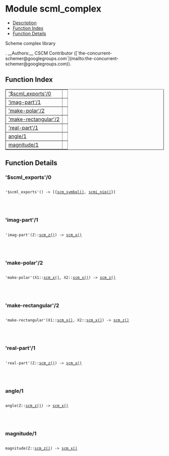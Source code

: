 

# Module scml_complex #
* [Description](#description)
* [Function Index](#index)
* [Function Details](#functions)


<p>Scheme complex library</p>.
__Authors:__ CSCM Contributor ([`the-concurrent-schemer@googlegroups.com`](mailto:the-concurrent-schemer@googlegroups.com)).
<a name="index"></a>

## Function Index ##


<table width="100%" border="1" cellspacing="0" cellpadding="2" summary="function index"><tr><td valign="top"><a href="#%24scml_exports-0">'$scml_exports'/0</a></td><td></td></tr><tr><td valign="top"><a href="#imag-part-1">'imag-part'/1</a></td><td></td></tr><tr><td valign="top"><a href="#make-polar-2">'make-polar'/2</a></td><td></td></tr><tr><td valign="top"><a href="#make-rectangular-2">'make-rectangular'/2</a></td><td></td></tr><tr><td valign="top"><a href="#real-part-1">'real-part'/1</a></td><td></td></tr><tr><td valign="top"><a href="#angle-1">angle/1</a></td><td></td></tr><tr><td valign="top"><a href="#magnitude-1">magnitude/1</a></td><td></td></tr></table>


<a name="functions"></a>

## Function Details ##

<a name="%24scml_exports-0"></a>

### '$scml_exports'/0 ###


<pre><code>
'$scml_exports'() -&gt; [{<a href="#type-scm_symbol">scm_symbol()</a>, <a href="#type-scmi_nip">scmi_nip()</a>}]
</code></pre>

<br></br>



<a name="imag-part-1"></a>

### 'imag-part'/1 ###


<pre><code>
'imag-part'(Z::<a href="#type-scm_z">scm_z()</a>) -&gt; <a href="#type-scm_x">scm_x()</a>
</code></pre>

<br></br>



<a name="make-polar-2"></a>

### 'make-polar'/2 ###


<pre><code>
'make-polar'(X1::<a href="#type-scm_x">scm_x()</a>, X2::<a href="#type-scm_x">scm_x()</a>) -&gt; <a href="#type-scm_z">scm_z()</a>
</code></pre>

<br></br>



<a name="make-rectangular-2"></a>

### 'make-rectangular'/2 ###


<pre><code>
'make-rectangular'(X1::<a href="#type-scm_x">scm_x()</a>, X2::<a href="#type-scm_x">scm_x()</a>) -&gt; <a href="#type-scm_z">scm_z()</a>
</code></pre>

<br></br>



<a name="real-part-1"></a>

### 'real-part'/1 ###


<pre><code>
'real-part'(Z::<a href="#type-scm_z">scm_z()</a>) -&gt; <a href="#type-scm_x">scm_x()</a>
</code></pre>

<br></br>



<a name="angle-1"></a>

### angle/1 ###


<pre><code>
angle(Z::<a href="#type-scm_z">scm_z()</a>) -&gt; <a href="#type-scm_x">scm_x()</a>
</code></pre>

<br></br>



<a name="magnitude-1"></a>

### magnitude/1 ###


<pre><code>
magnitude(Z::<a href="#type-scm_z">scm_z()</a>) -&gt; <a href="#type-scm_x">scm_x()</a>
</code></pre>

<br></br>



